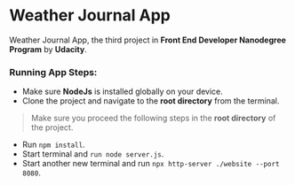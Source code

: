 # Weather Journal App
Weather Journal App, the third project in **Front End Developer Nanodegree Program** by **Udacity**.


### Running App Steps:

* Make sure **NodeJs** is installed globally on your device.
* Clone the project and navigate to the **root directory** from the terminal.
> Make sure you proceed the following steps in the **root directory** of the project.
* Run `npm install`.
* Start terminal and `run node server.js`.
* Start another new terminal and run `npx http-server ./website --port 8080`.